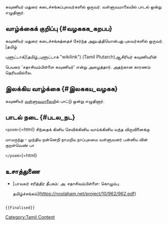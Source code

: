 கவுணியர் மதுரை கடைச்சங்கப்புலவர்களில் ஒருவர். வள்ளுவமாலையில் பாடல் ஒன்று எழுதினார்.

## வாழ்க்கைக் குறிப்பு {#வழககக_கறபப}

கவுணியர் மதுரை கடைச்சங்கத்தைச் சேர்ந்த அறுபத்தியொன்பது புலவர்களில் ஒருவர். [தமிழ்
புளூட்டாக்](தமிழ்_புளூட்டாக் "wikilink") (Tamil Plutarch)ஆசிரியர் கவுணியரின்
பெயரை 'சதாசிவம்பிள்ளை கவுணியர்' என்று அழைத்தார். அதற்கான காரணம் தெரியவில்லை.

## இலக்கிய வாழ்க்கை {#இலககய_வழகக}

கவுணியர் [வள்ளுவமாலைய](திருவள்ளுவமாலை "wikilink")ில் பாட்டு ஒன்று எழுதினார்.

## பாடல் நடை {#படல_நட}

`<poem>`{=html} சிந்தைக் கினிய செவிக்கினிய வாய்க்கினிய வந்த விருவினைக்கு
மாமருந்து - முந்திய நன்னெறி நாமறிய நாப்புலமை வள்ளுவனர் பன்னிய வின் குறள்வெண் பா
`</poem>`{=html}

## உசாத்துணை

-   [பாவலர் சரித்திர தீபகம்: அ. சதாசிவம்பிள்ளை: கொழும்பு
    தமிழ்ச்சங்கம்](https://noolaham.net/project/10/962/962.pdf)

```{=mediawiki}
{{Finalised}}
```
[Category:Tamil Content](Category:Tamil_Content "wikilink")
